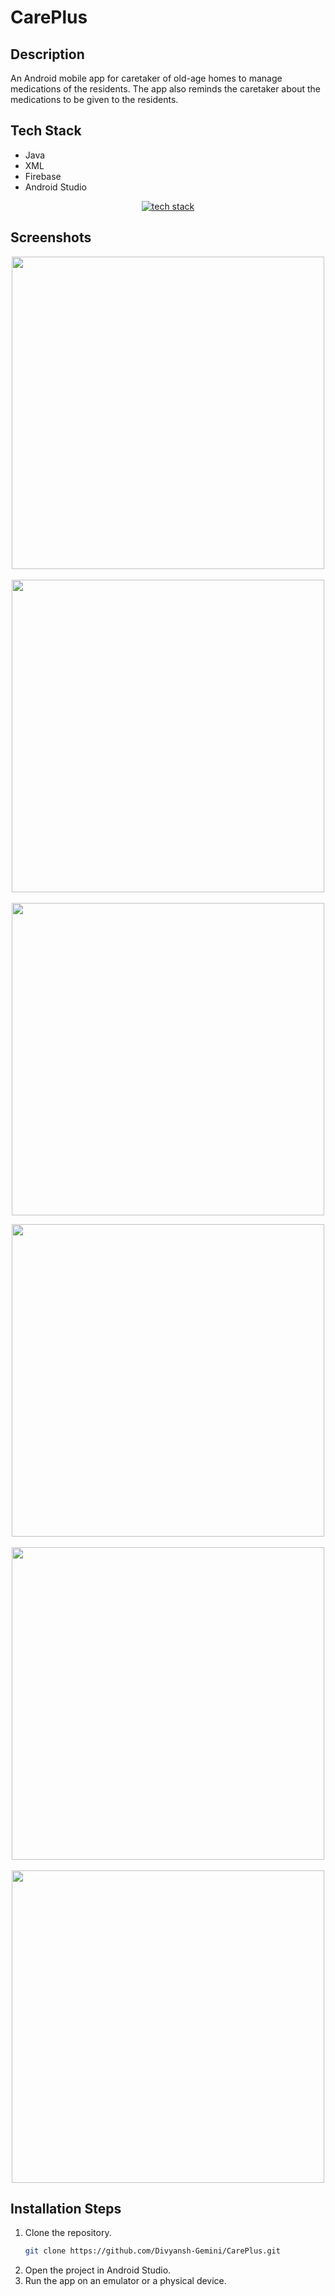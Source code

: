 # CarePlus

## Description

An Android mobile app for caretaker of old-age homes to manage medications of the residents. The app also reminds the caretaker about the medications to be given to the residents.

## Tech Stack

- Java
- XML
- Firebase
- Android Studio

<p align="center">
    <a href="https://www.divyanshgemini.dev/">
        <img src="https://skillicons.dev/icons?i=androidstudio,java,firebase" alt="tech stack" />
    </a>
</p>

## Screenshots

<p align="center">
    <img src="" height="500" alt=""/>
    &nbsp;&nbsp;&nbsp;&nbsp;&nbsp;&nbsp;
    <img src="" height="500" alt=""/>
    &nbsp;&nbsp;&nbsp;&nbsp;&nbsp;&nbsp;
    <img src="" height="500" alt=""/>
</p>
<p align="center">
    <img src="" height="500" alt=""/>
    &nbsp;&nbsp;&nbsp;&nbsp;&nbsp;&nbsp;
    <img src="" height="500" alt=""/>
    &nbsp;&nbsp;&nbsp;&nbsp;&nbsp;&nbsp;
    <img src="" height="500" alt=""/>
</p>

## Installation Steps

1. Clone the repository.
   ```bash
   git clone https://github.com/Divyansh-Gemini/CarePlus.git
   ```
2. Open the project in Android Studio.
3. Run the app on an emulator or a physical device.
